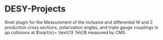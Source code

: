 # DESY-Projects
Rivet plugin for the Measurement of the inclusive and differential W and Z production cross sections, polarization angles, and triple gauge couplings in pp collisions at $\sqrt{s}= \text{13 TeV}$ measured by CMS.
